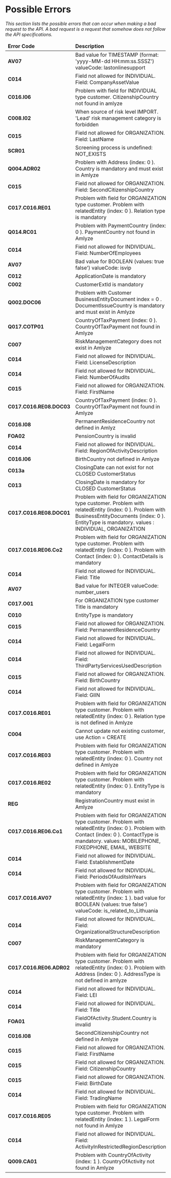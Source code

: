 # Possible Errors
<i>This section lists the possible errors that can occur when making a bad request to the API. A bad request is a request that somehow does not follow the API specifications.

<table>
    <thead>
        <tr>
            <td><b>Error Code</b></td>
            <td><b>Description</b></td>
        </tr>
    </thead>
    <tbody>
        <tr>
            <td><b>AV07</b></td>
            <td> Bad value for TIMESTAMP (format: 'yyyy-MM-dd HH:mm:ss.SSSZ') valueCode: lastonlinesupport</td>
        </tr>
        <tr>
            <td><b>C014</b></td>
            <td >Field not allowed for INDIVIDUAL. Field: CompanyAssetValue</td>
        </tr>
        <tr>
            <td><b>C016.I06</b></td>
            <td>Problem with field for INDIVIDUAL type customer. CitizenshipCountry not found in amlyze</td>
        </tr>
        <tr>
            <td><b>C008.I02</b></td>
            <td>When source of risk level IMPORT. 'Lead' risk management category is forbidden</td>
        </tr>
        <tr>
            <td><b>C015</b></td>
            <td>Field not allowed for ORGANIZATION. Field: LastName</td>
        </tr>
        <tr>
            <td><b>SCR01</b></td>
            <td>Screening process is undefined: NOT_EXISTS</td>
        </tr>
        <tr>
            <td><b>Q004.ADR02</b></td>
            <td>Problem with Address (index: 0 ). Country is mandatory and must exist in Amlyze</td>
        </tr>
        <tr>
            <td><b>C015</b></td>
            <td>Field not allowed for ORGANIZATION. Field: SecondCitizenshipCountry</td>
        </tr>
        <tr>
            <td><b>C017.C016.RE01</b></td>
            <td>Problem with field for ORGANIZATION type customer. Problem with relatedEntity (index: 0 ). Relation type is mandatory</td>
        </tr>
        <tr>
            <td><b>Q014.RC01</b></td>
            <td>Problem with PaymentCountry (index: 0 ). PaymentCountry not found in Amlyze</td>
        </tr>
        <tr>
            <td><b>C014</b></td>
            <td>Field not allowed for INDIVIDUAL. Field: NumberOfEmployees</td>
        </tr>
        <tr>
            <td><b>AV07</b></td>
            <td>Bad value for BOOLEAN (values: true false') valueCode: isvip</td>
        </tr>
        <tr>
            <td><b>C012</b></td>
            <td>ApplicationDate is mandatory</td>
        </tr>
        <tr>
            <td><b>C002</b></td>
            <td>CustomerExtId is mandatory</td>
        </tr>
        <tr>
            <td><b>Q002.DOC06</b></td>
            <td>Problem with Customer BusinessEntityDocument index = 0 . DocumentIssueCountry is mandatory and must exist in Amlyze</td>
        </tr>
        <tr>
            <td><b>Q017.COTP01</b></td>
            <td>CountryOfTaxPayment (index: 0 ). CountryOfTaxPayment not found in Amlyze</td>
        </tr>
        <tr>
            <td><b>C007</b></td>
            <td>RiskManagementCategory does not exist in Amlyze</td>
        </tr>
        <tr>
            <td><b>C014</b></td>
            <td>Field not allowed for INDIVIDUAL. Field: LicenseDescription</td>
        </tr>
        <tr>
            <td><b>C014</b></td>
            <td>Field not allowed for INDIVIDUAL. Field: NumberOfAudits</td>
        </tr>
        <tr>
            <td><b>C015</b></td>
            <td>Field not allowed for ORGANIZATION. Field: FirstName</td>
        </tr>
        <tr>
            <td><b>C017.C016.RE08.DOC03</b></td>
            <td>CountryOfTaxPayment (index: 0 ). CountryOfTaxPayment not found in Amlyze</td>
        </tr>
        <tr>
            <td><b>C016.I08</b></td>
            <td>PermanentResidenceCountry not defined in Amlyz</td>
        </tr>
        <tr>
            <td><b>FOA02</b></td>
            <td>PensionCountry is invalid</td>
        </tr>
        <tr>
            <td><b>C014</b></td>
            <td>Field not allowed for INDIVIDUAL. Field: RegionOfActivityDescription</td>
        </tr>
        <tr>
            <td><b>C016.I06</b></td>
            <td>BirthCountry not defined in Amlyze</td>
        </tr>
        <tr>
            <td><b>C013a</b></td>
            <td>ClosingDate can not exist for not CLOSED CustomerStatus</td>
        </tr>
        <tr>
            <td><b>C013</b></td>
            <td>ClosingDate is mandatory for CLOSED CustomerStatus</td>
        </tr>
        <tr>
            <td><b>C017.C016.RE08.DOC01</b></td>
            <td>Problem with field for ORGANIZATION type customer. Problem with relatedEntity (index: 0 ). Problem with BusinessEntityDocuments (index: 0 ). EntityType is mandatory. values : INDIVIDUAL, ORGANIZATION</td>
        </tr>
        <tr>
            <td><b>C017.C016.RE06.Co2</b></td>
            <td>Problem with field for ORGANIZATION type customer. Problem with relatedEntity (index: 0 ). Problem with Contact (index: 0 ). ContactDetails is mandatory</td>
        </tr>
        <tr>
            <td><b>C014</b></td>
            <td>Field not allowed for INDIVIDUAL. Field: Title</td>
        </tr>
        <tr>
            <td><b>AV07</b></td>
            <td>Bad value for INTEGER valueCode: number_users</td>
        </tr>
        <tr>
            <td><b>C017.O01</b></td>
            <td>For ORGANIZATION type customer Title is mandatory</td>
        </tr>
        <tr>
            <td><b>C010</b></td>
            <td>EntityType is mandatory</td>
        </tr>
        <tr>
            <td><b>C015</b></td>
            <td>Field not allowed for ORGANIZATION. Field: PermanentResidenceCountry</td>
        </tr>
        <tr>
            <td><b>C014</b></td>
            <td>Field not allowed for INDIVIDUAL. Field: LegalForm</td>
        </tr>
        <tr>
            <td><b>C014</b></td>
            <td>Field not allowed for INDIVIDUAL. Field: ThirdPartyServicesUsedDescription</td>
        </tr>
        <tr>
            <td><b>C015</b></td>
            <td>Field not allowed for ORGANIZATION. Field: BirthCountry</td>
        </tr>
        <tr>
            <td><b>C014</b></td>
            <td>Field not allowed for INDIVIDUAL. Field: GIIN</td>
        </tr>
        <tr>
            <td><b>C017.C016.RE01</b></td>
            <td>Problem with field for ORGANIZATION type customer. Problem with relatedEntity (index: 0 ). Relation type is not defined in Amlyze</td>
        </tr>
        <tr>
            <td><b>C004</b></td>
            <td>Cannot update not existing customer, use Action = CREATE</td>
        </tr>
        <tr>
            <td><b>C017.C016.RE03</b></td>
            <td>Problem with field for ORGANIZATION type customer. Problem with relatedEntity (index: 0 ). Country not defined in Amlyze</td>
        </tr>
        <tr>
            <td><b>C017.C016.RE02</b></td>
            <td>Problem with field for ORGANIZATION type customer.  Problem with relatedEntity (index: 0 ). EntityType is mandatory</td>
        </tr>
        <tr>
            <td><b>REG</b></td>
            <td>RegistrationCountry must exist in Amlyze</td>
        </tr>
        <tr>
            <td><b>C017.C016.RE06.Co1</b></td>
            <td>Problem with field for ORGANIZATION type customer. Problem with relatedEntity (index: 0 ). Problem with Contact (index: 0 ). ContactType is mandatory. values: MOBILEPHONE, FIXEDPHONE, EMAIL, WEBSITE</td>
        </tr>
        <tr>
            <td><b>C014</b></td>
            <td>Field not allowed for INDIVIDUAL. Field: EstablishmentDate</td>
        </tr>
        <tr>
            <td><b>C014</b></td>
            <td>Field not allowed for INDIVIDUAL. Field: PeriodsOfAuditsInYears</td>
        </tr>
        <tr>
            <td><b>C017.C016.AV07</b></td>
            <td>Problem with field for ORGANIZATION type customer. Problem with relatedEntity (index: 1 ). bad value for BOOLEAN (values: true false') valueCode: is_related_to_Lithuania</td>
        </tr>
        <tr>
            <td><b>C014</b></td>
            <td>Field not allowed for INDIVIDUAL. Field: OrganizationalStructureDescription</td>
        </tr>
        <tr>
            <td><b>C007</b></td>
            <td>RiskManagementCategory is mandatory</td>
        </tr>
        <tr>
            <td><b>C017.C016.RE06.ADR02</b></td>
            <td>Problem with field for ORGANIZATION type customer. Problem with relatedEntity (index: 0 ). Problem with Address (index: 0 ). AddressType is not defined in amlyze</td>
        </tr>
        <tr>
            <td><b>C014</b></td>
            <td>Field not allowed for INDIVIDUAL. Field: LEI</td>
        </tr>
        <tr>
            <td><b>C014</b></td>
            <td>Field not allowed for INDIVIDUAL. Field: Title</td>
        </tr>
        <tr>
            <td><b>FOA01</b></td>
            <td>FieldOfActivity.Student.Country is invalid</td>
        </tr>
        <tr>
            <td><b>C016.I08</b></td>
            <td>SecondCitizenshipCountry not defined in Amlyze</td>
        </tr>
        <tr>
            <td><b>C015</b></td>
            <td>Field not allowed for ORGANIZATION. Field: FirstName</td>
        </tr>
        <tr>
            <td><b>C015</b></td>
            <td>Field not allowed for ORGANIZATION. Field: CitizenshipCountry</td>
        </tr>
        <tr>
            <td><b>C015</b></td>
            <td>Field not allowed for ORGANIZATION. Field: BirthDate</td>
        </tr>
        <tr>
            <td><b>C014</b></td>
            <td>Field not allowed for INDIVIDUAL. Field: TradingName</td>
        </tr>
        <tr>
            <td><b>C017.C016.RE05</b></td>
            <td>Problem with field for ORGANIZATION type customer. Problem with relatedEntity (index: 1 ). LegalForm not found in Amlyze</td>
        </tr>
        <tr>
            <td><b>C014</b></td>
            <td>Field not allowed for INDIVIDUAL. Field: ActivityInRestrictedRegionDescription</td>
        </tr>
        <tr>
            <td><b>Q009.CA01</b></td>
            <td>Problem with CountryOfActivity (index: 1 ). CountryOfActivity not found in Amlyze</td>
        </tr>
    </tbody>
</table>
